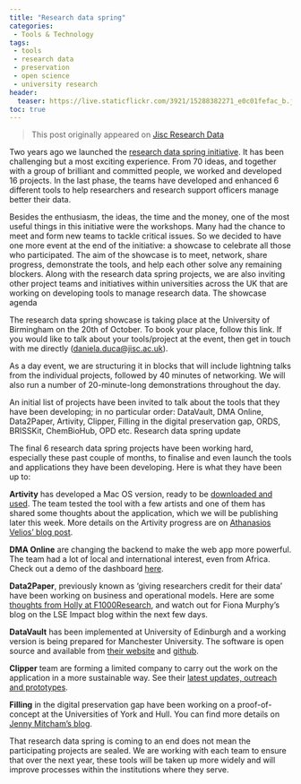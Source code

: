 ```yaml
---
title: "Research data spring"
categories:
 - Tools & Technology
tags:
 - tools
 - research data
 - preservation
 - open science
 - university research
header:
  teaser: https://live.staticflickr.com/3921/15288382271_e0c01fefac_b.jpg
toc: true
---  
```


> This post originally appeared on [Jisc Research Data](https://researchdata.jiscinvolve.org/wp/2016/09/19/1204/)

Two years ago we launched the [research data spring initiative](https://www.jisc.ac.uk/rd/projects/research-data-spring). It has been challenging but a most exciting experience. From 70 ideas, and together with a group of brilliant and committed people, we worked and developed 16 projects. In the last phase, the teams have developed and enhanced 6 different tools to help researchers and research support officers manage better their data.

Besides the enthusiasm, the ideas, the time and the money, one of the most useful things in this initiative were the workshops. Many had the chance to meet and form new teams to tackle critical issues. So we decided to have one more event at the end of the initiative: a showcase to celebrate all those who participated. The aim of the showcase is to meet, network, share progress, demonstrate the tools, and help each other solve any remaining blockers. Along with the research data spring projects, we are also inviting other project teams and initiatives within universities across the UK that are working on developing tools to manage research data.
The showcase agenda

The research data spring showcase is taking place at the University of Birmingham on the 20th of October. To book your place, follow this link. If you would like to talk about your tools/project at the event, then get in touch with me directly (daniela.duca@jisc.ac.uk).

As a day event, we are structuring it in blocks that will include lightning talks from the individual projects, followed by 40 minutes of networking. We will also run a number of 20-minute-long demonstrations throughout the day.

An initial list of projects have been invited to talk about the tools that they have been developing; in no particular order: DataVault, DMA Online, Data2Paper, Artivity, Clipper, Filling in the digital preservation gap, ORDS, BRISSKit, ChemBioHub, OPD etc.
Research data spring update

The final 6 research data spring projects have been working hard, especially these past couple of months, to finalise and even launch the tools and applications they have been developing. Here is what they have been up to:

**Artivity** has developed a Mac OS version, ready to be [downloaded and used](https://artivity.io/). The team tested the tool with a few artists and one of them has shared some thoughts about the application, which we will be publishing later this week. More details on the Artivity progress are on [Athanasios Velios’ blog post](https://www.ligatus.org.uk/node/778).

**DMA Online** are changing the backend to make the web app more powerful. The team had a lot of local and international interest, even from Africa. Check out a demo of the dashboard [here](https://www.dmao.info/dashboard.html).

**Data2Paper**, previously known as ‘giving researchers credit for their data’ have been working on business and operational models. Here are some [thoughts from Holly at F1000Research](https://blog.f1000research.com/2016/09/16/theres-an-app-for-that-innovation-in-open-data/), and watch out for Fiona Murphy’s blog on the LSE Impact blog within the next few days.

**DataVault** has been implemented at University of Edinburgh and a working version is being prepared for Manchester University. The software is open source and available from [their website](https://datavaultplatform.org/) and [github](https://github.com/DataVault/datavault).

**Clipper** team are forming a limited company to carry out the work on the application in a more sustainable way. See their [latest updates, outreach and prototypes](https://blog.clippertube.com/index.php/blog/).

**Filling** in the digital preservation gap have been working on a proof-of-concept at the Universities of York and Hull. You can find more details on [Jenny Mitcham’s blog](https://digital-archiving.blogspot.co.uk/search/label/Research%20Data%20Spring).

 

That research data spring is coming to an end does not mean the participating projects are sealed. We are working with each team to ensure that over the next year, these tools will be taken up more widely and will improve processes within the institutions where they serve.